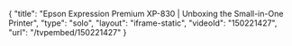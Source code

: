 {
    "title": "Epson Expression Premium XP-830 | Unboxing the Small-in-One Printer",
    "type": "solo",
    "layout": "iframe-static",
    "videoId": "150221427",
    "url": "\/tvpembed\/150221427"
}